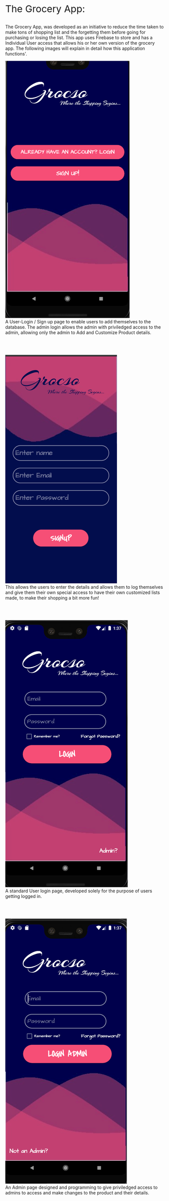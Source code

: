 <p style="font-size:30px">The Grocery App: </p>


The Grocery App, was developed as an initiative to reduce the time taken to make tons of shopping list and the forgetting them before going for purchasing or losing the list. This app uses Firebase to store and has a Individual User access that allows his or her own version of the grocery app. The following images will explain in detail how this application functions'.

![](images/1.0.png)
<br>
A User-Login / Sign up page to enable users to add themselves to the database. The admin login allows the admin with priviledged access to the admin, allowing only the admin to Add and Customize Product details.

<br>
<br>

![](images/signup.png)
<br>
This allows the users to enter the details and allows them to log themselves and give them their own special access to have their own customized lists made, to make their shopping a bit more fun!

<br>
<br>

![](images/notadmin.png)
<br>
A standard User login page, developed solely for the purpose of users getting logged in.

<br>
<br>

![](images/admin.png)
<br>
An Admin page designed and programming to give priviledged access to admins to access and make changes to the product and their details.


